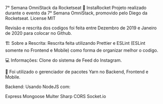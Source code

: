 7° Semana OmniStack da Rocketseat 🚀
InstaRocket
Projeto realizado durante o evento da 7° Semana OmniStack, promovido pelo Diego da Rocketseat.
License MIT

Revisão e rescrita dos codigos foi feita entre Dezembro de 2019 e Janeiro de 2020 para colocar no Github.

🏗️ Sobre a Rescrita:
Rescrita feita utilizando Prettier e ESLint (ESLint somente no Frontend e Mobile) como forma de organizar melhor o codigo.

💻 Informações:
Clone do sistema de Feed do Instagram.

🚩 Foi utilizado o gerenciador de pacotes Yarn no Backend, Frontend e Mobile.

Backend:
Usando NodeJS com:

Express
Mongoose
Multer
Sharp
CORS
Socket.io
